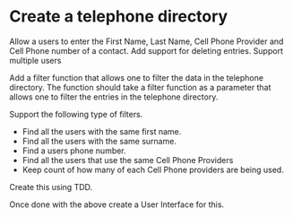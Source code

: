 # Create a telephone directory

Allow a users to enter the First Name, Last Name, Cell Phone Provider and Cell Phone number of a contact. Add support for deleting entries. Support multiple users

Add a filter function that allows one to filter the data in the telephone directory. The function should take a filter function as a parameter that allows one to filter the entries in the telephone directory.

Support the following type of filters.

* Find all the users with the same first name.
* Find all the users with the same surname.
* Find a users phone number.
* Find all the users that use the same Cell Phone Providers
* Keep count of how many of each Cell Phone providers are being used.

Create this using TDD.

Once done with the above create a User Interface for this.
